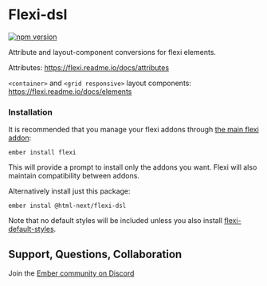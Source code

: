 # Flexi-dsl

[![npm version](https://badge.fury.io/js/%40html-next%2Fflexi-dsl.svg)](https://badge.fury.io/js/%40html-next%2Fflexi-dsl)

Attribute and layout-component conversions for flexi elements.

Attributes: https://flexi.readme.io/docs/attributes

`<container>` and `<grid responsive>` layout components: https://flexi.readme.io/docs/elements

### Installation

It is recommended that you manage your flexi addons through [the main flexi addon](https://github.com/html-next/flexi):

```cli
ember install flexi
```

This will provide a prompt to install only the addons you want. Flexi will also maintain
compatibility between addons.

Alternatively install just this package:

```cli
ember instal @html-next/flexi-dsl
```

Note that no default styles will be included unless you also install [flexi-default-styles](https://github.com/html-next/flexi/tree/main/packages/flexi-default-styles).

## Support, Questions, Collaboration

Join the [Ember community on Discord](https://discord.gg/zT3asNS)
